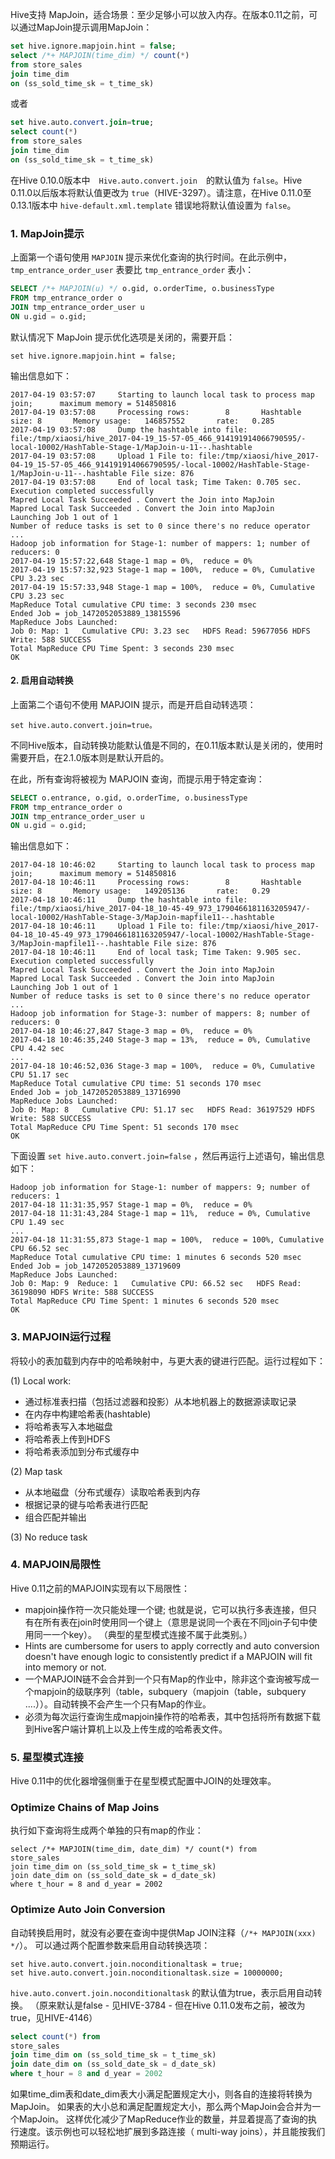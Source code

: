 
Hive支持 MapJoin，适合场景：至少足够小可以放入内存。在版本0.11之前，可以通过MapJoin提示调用MapJoin：
```sql
set hive.ignore.mapjoin.hint = false;
select /*+ MAPJOIN(time_dim) */ count(*)
from store_sales
join time_dim
on (ss_sold_time_sk = t_time_sk)
```
或者
```sql
set hive.auto.convert.join=true;
select count(*)
from store_sales
join time_dim
on (ss_sold_time_sk = t_time_sk)
```
在Hive 0.10.0版本中　`Hive.auto.convert.join`　的默认值为 `false`。Hive 0.11.0以后版本将默认值更改为 `true`（HIVE-3297）。请注意，在Hive 0.11.0至0.13.1版本中 `hive-default.xml.template` 错误地将默认值设置为 `false`。

### 1. MapJoin提示

上面第一个语句使用 `MAPJOIN` 提示来优化查询的执行时间。在此示例中，`tmp_entrance_order_user` 表要比 `tmp_entrance_order` 表小：
```sql
SELECT /*+ MAPJOIN(u) */ o.gid, o.orderTime, o.businessType
FROM tmp_entrance_order o
JOIN tmp_entrance_order_user u
ON u.gid = o.gid;
```
默认情况下 MapJoin 提示优化选项是关闭的，需要开启：
```
set hive.ignore.mapjoin.hint = false;
```
输出信息如下：
```
2017-04-19 03:57:07     Starting to launch local task to process map join;      maximum memory = 514850816
2017-04-19 03:57:08     Processing rows:        8       Hashtable size: 8       Memory usage:   146857552       rate:   0.285
2017-04-19 03:57:08     Dump the hashtable into file: file:/tmp/xiaosi/hive_2017-04-19_15-57-05_466_914191914066790595/-local-10002/HashTable-Stage-1/MapJoin-u-11--.hashtable
2017-04-19 03:57:08     Upload 1 File to: file:/tmp/xiaosi/hive_2017-04-19_15-57-05_466_914191914066790595/-local-10002/HashTable-Stage-1/MapJoin-u-11--.hashtable File size: 876
2017-04-19 03:57:08     End of local task; Time Taken: 0.705 sec.
Execution completed successfully
Mapred Local Task Succeeded . Convert the Join into MapJoin
Mapred Local Task Succeeded . Convert the Join into MapJoin
Launching Job 1 out of 1
Number of reduce tasks is set to 0 since there's no reduce operator
...
Hadoop job information for Stage-1: number of mappers: 1; number of reducers: 0
2017-04-19 15:57:22,648 Stage-1 map = 0%,  reduce = 0%
2017-04-19 15:57:32,923 Stage-1 map = 100%,  reduce = 0%, Cumulative CPU 3.23 sec
2017-04-19 15:57:33,948 Stage-1 map = 100%,  reduce = 0%, Cumulative CPU 3.23 sec
MapReduce Total cumulative CPU time: 3 seconds 230 msec
Ended Job = job_1472052053889_13815596
MapReduce Jobs Launched:
Job 0: Map: 1   Cumulative CPU: 3.23 sec   HDFS Read: 59677056 HDFS Write: 588 SUCCESS
Total MapReduce CPU Time Spent: 3 seconds 230 msec
OK
```

#### 2. 启用自动转换

上面第二个语句不使用 MAPJOIN 提示，而是开启自动转选项：
```
set hive.auto.convert.join=true。
```
不同Hive版本，自动转换功能默认值是不同的，在0.11版本默认是关闭的，使用时需要开启，在2.1.0版本则是默认开启的。

在此，所有查询将被视为 MAPJOIN 查询，而提示用于特定查询：
```sql
SELECT o.entrance, o.gid, o.orderTime, o.businessType
FROM tmp_entrance_order o
JOIN tmp_entrance_order_user u
ON u.gid = o.gid;
```
输出信息如下：
```
2017-04-18 10:46:02     Starting to launch local task to process map join;      maximum memory = 514850816
2017-04-18 10:46:11     Processing rows:        8       Hashtable size: 8       Memory usage:   149205136       rate:   0.29
2017-04-18 10:46:11     Dump the hashtable into file: file:/tmp/xiaosi/hive_2017-04-18_10-45-49_973_1790466181163205947/-local-10002/HashTable-Stage-3/MapJoin-mapfile11--.hashtable
2017-04-18 10:46:11     Upload 1 File to: file:/tmp/xiaosi/hive_2017-04-18_10-45-49_973_1790466181163205947/-local-10002/HashTable-Stage-3/MapJoin-mapfile11--.hashtable File size: 876
2017-04-18 10:46:11     End of local task; Time Taken: 9.905 sec.
Execution completed successfully
Mapred Local Task Succeeded . Convert the Join into MapJoin
Mapred Local Task Succeeded . Convert the Join into MapJoin
Launching Job 1 out of 1
Number of reduce tasks is set to 0 since there's no reduce operator
...
Hadoop job information for Stage-3: number of mappers: 8; number of reducers: 0
2017-04-18 10:46:27,847 Stage-3 map = 0%,  reduce = 0%
2017-04-18 10:46:35,240 Stage-3 map = 13%,  reduce = 0%, Cumulative CPU 4.42 sec
...
2017-04-18 10:46:52,036 Stage-3 map = 100%,  reduce = 0%, Cumulative CPU 51.17 sec
MapReduce Total cumulative CPU time: 51 seconds 170 msec
Ended Job = job_1472052053889_13716990
MapReduce Jobs Launched:
Job 0: Map: 8   Cumulative CPU: 51.17 sec   HDFS Read: 36197529 HDFS Write: 588 SUCCESS
Total MapReduce CPU Time Spent: 51 seconds 170 msec
OK
```

下面设置 `set hive.auto.convert.join=false` ，然后再运行上述语句，输出信息如下：
```
Hadoop job information for Stage-1: number of mappers: 9; number of reducers: 1
2017-04-18 11:31:35,957 Stage-1 map = 0%,  reduce = 0%
2017-04-18 11:31:43,284 Stage-1 map = 11%,  reduce = 0%, Cumulative CPU 1.49 sec
...
2017-04-18 11:31:55,873 Stage-1 map = 100%,  reduce = 100%, Cumulative CPU 66.52 sec
MapReduce Total cumulative CPU time: 1 minutes 6 seconds 520 msec
Ended Job = job_1472052053889_13719609
MapReduce Jobs Launched:
Job 0: Map: 9  Reduce: 1   Cumulative CPU: 66.52 sec   HDFS Read: 36198090 HDFS Write: 588 SUCCESS
Total MapReduce CPU Time Spent: 1 minutes 6 seconds 520 msec
OK
```

### 3. MAPJOIN运行过程

将较小的表加载到内存中的哈希映射中，与更大表的键进行匹配。运行过程如下：

(1) Local work:
- 通过标准表扫描（包括过滤器和投影）从本地机器上的数据源读取记录
- 在内存中构建哈希表(hashtable)
- 将哈希表写入本地磁盘
- 将哈希表上传到HDFS
- 将哈希表添加到分布式缓存中

(2) Map task
- 从本地磁盘（分布式缓存）读取哈希表到内存
- 根据记录的键与哈希表进行匹配
- 组合匹配并输出

(3) No reduce task

### 4. MAPJOIN局限性

Hive 0.11之前的MAPJOIN实现有以下局限性：
- mapjoin操作符一次只能处理一个键; 也就是说，它可以执行多表连接，但只有在所有表在join时使用同一个键上（意思是说同一个表在不同join子句中使用同一一个key）。 （典型的星型模式连接不属于此类别。）
- Hints are cumbersome for users to apply correctly and auto conversion doesn't have enough logic to consistently predict if a MAPJOIN will fit into memory or not.
- 一个MAPJOIN链不会合并到一个只有Map的作业中，除非这个查询被写成一个mapjoin的级联序列（table，subquery（mapjoin（table，subquery ....））。自动转换不会产生一个只有Map的作业。
- 必须为每次运行查询生成mapjoin操作符的哈希表，其中包括将所有数据下载到Hive客户端计算机上以及上传生成的哈希表文件。

### 5. 星型模式连接

Hive 0.11中的优化器增强侧重于在星型模式配置中JOIN的处理效率。

### Optimize Chains of Map Joins

执行如下查询将生成两个单独的只有map的作业：
```
select /*+ MAPJOIN(time_dim, date_dim) */ count(*) from
store_sales
join time_dim on (ss_sold_time_sk = t_time_sk)
join date_dim on (ss_sold_date_sk = d_date_sk)
where t_hour = 8 and d_year = 2002
```

### Optimize Auto Join Conversion

自动转换启用时，就没有必要在查询中提供Map JOIN注释（`/*+ MAPJOIN(xxx) */`）。 可以通过两个配置参数来启用自动转换选项：
```
set hive.auto.convert.join.noconditionaltask = true;
set hive.auto.convert.join.noconditionaltask.size = 10000000;
```
`hive.auto.convert.join.noconditionaltask` 的默认值为true，表示启用自动转换。 （原来默认是false - 见HIVE-3784 - 但在Hive 0.11.0发布之前，被改为true，见HIVE-4146）


```sql
select count(*) from
store_sales
join time_dim on (ss_sold_time_sk = t_time_sk)
join date_dim on (ss_sold_date_sk = d_date_sk)
where t_hour = 8 and d_year = 2002
```

如果time_dim表和date_dim表大小满足配置规定大小，则各自的连接将转换为MapJoin。 如果表的大小总和满足配置规定大小，那么两个MapJoin会合并为一个MapJoin。 这样优化减少了MapReduce作业的数量，并显着提高了查询的执行速度。该示例也可以轻松地扩展到多路连接（ multi-way joins），并且能按我们预期运行。
